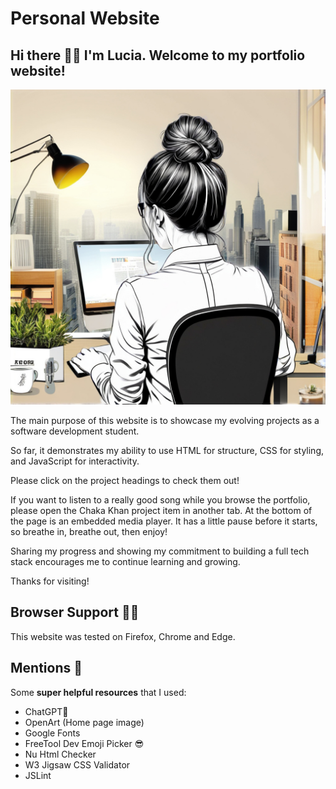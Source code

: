 # Personal Website

## Hi there 👋🏼 I'm Lucia. Welcome to my portfolio website!

![Line drawing of a woman with a messy bun, working on a computer.](images/desk.jpg)

The main purpose of this website is to showcase my evolving projects as a software development student. 

So far, it demonstrates my ability to use HTML for structure, CSS for styling, and JavaScript for interactivity.

Please click on the project headings to check them out!

If you want to listen to a really good song while you browse the portfolio, please open the Chaka Khan project item in another tab. At the bottom of the page is an embedded media player. It has a little pause before it starts, so breathe in, breathe out, then enjoy!

Sharing my progress and showing my commitment to building a full tech stack encourages me to continue learning and growing.

Thanks for visiting!

## Browser Support 👍🏼

This website was tested on Firefox, Chrome and Edge.

## Mentions 📢

Some **super helpful resources** that I used:

- ChatGPT🛟
- OpenArt (Home page image)
- Google Fonts
- FreeTool Dev Emoji Picker 😎
- Nu Html Checker
- W3 Jigsaw CSS Validator
- JSLint